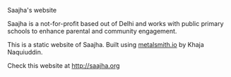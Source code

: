 Saajha's website

Saajha is a not-for-profit based out of Delhi and works with public primary schools to enhance parental and community engagement.

This is a static website of Saajha. Built using [metalsmith.io](http://metalsmith.io) by Khaja Naquiuddin.

Check this website at http://saajha.org
